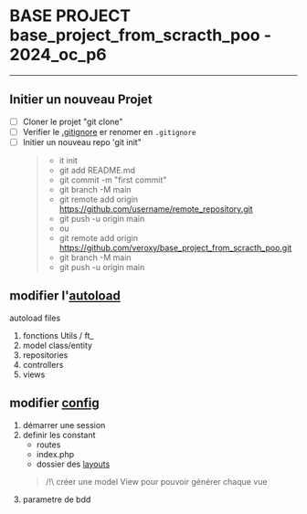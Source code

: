 # BASE PROJECT base_project_from_scracth_poo - 2024_oc_p6
--- 
## Initier un nouveau Projet

- [ ] Cloner le projet "git clone"
- [ ] Verifier le [.gitignore](gitignore) er renomer en `.gitignore`
- [ ] Initier un nouveau repo 'git init"
   > - it init 
   > - git add README.md 
   > - git commit -m "first commit"
   > - git branch -M main 
   > - git remote add origin https://github.com/username/remote_repository.git
   > - git push -u origin main
   > - ou
   > - git remote add origin https://github.com/veroxy/base_project_from_scracth_poo.git
   > - git branch -M main 
   > - git push -u origin main

[//]: # (- [ ] Lancer la command "php [createproject.php]&#40;createproject.php&#41; nom-projet")

## modifier l'[autoload](config/autoload.php)

autoload files

1. fonctions Utils / ft_
2. model class/entity
3. repositories
4. controllers
5. views

## modifier [config](config/config.php)
1. démarrer une session
2. definir les constant
    - routes
    - index.php
    - dossier des [layouts](views/layouts)
   > /!\ créer une model View pour pouvoir générer chaque vue
3. parametre de bdd
